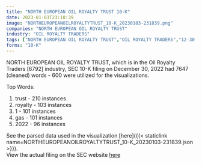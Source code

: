 ```yaml
---
title: "NORTH EUROPEAN OIL ROYALTY TRUST 10-K"
date: 2023-01-03T23:18:39
image: "NORTHEUROPEANOILROYALTYTRUST_10-K_20230103-231839.png"
companies: "NORTH EUROPEAN OIL ROYALTY TRUST"
industry: "OIL ROYALTY TRADERS"
tags: ["NORTH EUROPEAN OIL ROYALTY TRUST","OIL ROYALTY TRADERS","12-30-2022","10-K"]
forms: "10-K"
---
```

NORTH EUROPEAN OIL ROYALTY TRUST, which is in the Oil Royalty Traders [6792] industry, SEC 10-K filing on December 30, 2022 had 7647 (cleaned) words - 600 were utilized for the visualizations.

Top Words:
1. trust - 210 instances
2. royalty - 103 instances
3. 1 - 101 instances
4. gas - 101 instances
5. 2022 - 96 instances


See the parsed data used in the visualization [here]({{< staticlink name=NORTHEUROPEANOILROYALTYTRUST_10-K_20230103-231839.json >}}).  
View the actual filing on the SEC website [here](https://www.sec.gov/Archives/edgar/data/72633/0000072633-22-000015.txt)
